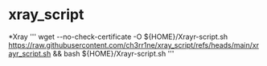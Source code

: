 # xray_script
*Xray
'''
wget --no-check-certificate -O ${HOME}/Xrayr-script.sh https://raw.githubusercontent.com/ch3rr1ne/xray_script/refs/heads/main/xrayr_script.sh && bash ${HOME}/Xrayr-script.sh
'''
